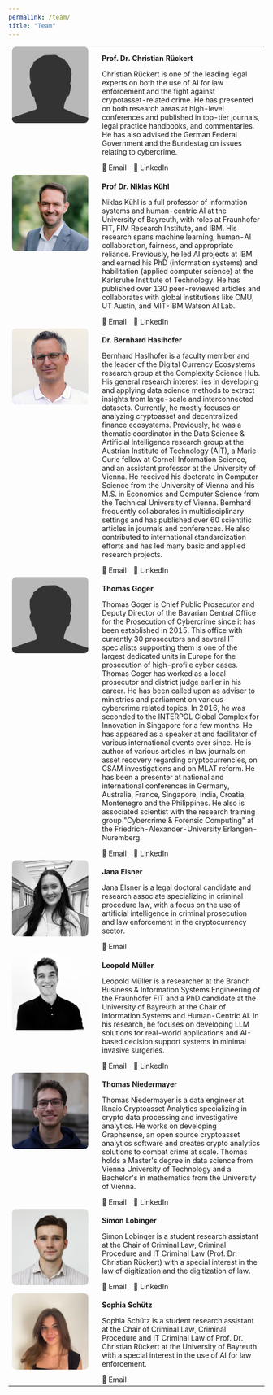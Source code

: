 ```yaml
---
permalink: /team/
title: "Team"
---
```


<table>
  <tr>
    <td style="vertical-align: top; width: 150px;">
      <img src="../assets/images/bio-photo-christian-rueckert.jpg" alt="Christian Rückert" style="width: 150px; height: 150px; object-fit: cover; object-position: top; border-radius: 8px;">
    </td>
    <td style="vertical-align: top; padding-left: 20px;">
      <p><strong>Prof. Dr. Christian Rückert</strong></p>
      <p>Christian Rückert is one of the leading legal experts on both the use of AI
for law enforcement and the fight against crypotasset-related crime. He has presented on
both research areas at high-level conferences and published in top-tier journals, legal
practice handbooks, and commentaries. He has also advised the German Federal
Government and the Bundestag on issues relating to cybercrime.</p>
      <a href="mailto:lehrstuhl.str2[at]uni-bayreuth.de" style="text-decoration: none; margin-right: 10px;">
        📧 Email
      </a>
      <a href="https://linkedin.com/in/christian-rückert-296122189" target="_blank" style="text-decoration: none;">
        🔗 LinkedIn
      </a>
    </td>
  </tr>
  
  <tr>
    <td style="vertical-align: top; width: 150px;">
      <img src="../assets/images/bio-photo-niklas-kuehl.jpg" alt="Niklas Kühl" style="width: 150px; height: 150px; object-fit: cover; object-position: top; border-radius: 8px;">
    </td>
    <td style="vertical-align: top; padding-left: 20px;">
      <p><strong>Prof Dr. Niklas Kühl</strong></p>
      <p>Niklas Kühl is a full professor of information systems and human-centric AI at the University of Bayreuth, with roles at Fraunhofer FIT, FIM Research Institute, and IBM. His research spans machine learning, human-AI collaboration, fairness, and appropriate reliance. Previously, he led AI projects at IBM and earned his PhD (information systems) and habilitation (applied computer science) at the Karlsruhe Institute of Technology. He has published over 130 peer-reviewed articles and collaborates with global institutions like CMU, UT Austin, and MIT-IBM Watson AI Lab.</p>
      <a href="mailto:kuehl@uni-bayreuth.de" style="text-decoration: none; margin-right: 10px;">
        📧 Email
      </a>
      <a href="https://linkedin.com/in/niklaskuehl" target="_blank" style="text-decoration: none;">
        🔗 LinkedIn
      </a>
    </td>
  </tr>
  
  <tr>
    <td style="vertical-align: top; width: 150px;">
      <img src="../assets/images/bio-photo-bernhard-haslhofer.jpg" alt="Bernhard Haslhofer" style="width: 150px; height: 150px; object-fit: cover; object-position: top; border-radius: 8px;">
    </td>
    <td style="vertical-align: top; padding-left: 20px;">
      <p><strong>Dr. Bernhard Haslhofer</strong></p>
      <p>Bernhard Haslhofer is a faculty member and the leader of the Digital Currency Ecosystems research group at the Complexity Science Hub.
      His general research interest lies in developing and applying data science methods to extract insights from large-scale and interconnected datasets. Currently, he mostly focuses on analyzing cryptoasset and decentralized finance ecosystems.
      Previously, he was a thematic coordinator in the Data Science & Artificial Intelligence research group at the Austrian Institute of Technology (AIT), a Marie Curie fellow at Cornell Information Science, and an assistant professor at the University of Vienna. He received his doctorate in Computer Science from the University of Vienna and his M.S. in Economics and Computer Science from the Technical University of Vienna.
      Bernhard frequently collaborates in multidisciplinary settings and has published over 60 scientific articles in journals and conferences. He also contributed to international standardization efforts and has led many basic and applied research projects.</p>
      <a href="mailto:haslhofer@csh.ac.at" style="text-decoration: none; margin-right: 10px;">
        📧 Email
      </a>
      <a href="https://linkedin.com/in/bernhardhaslhofer" target="_blank" style="text-decoration: none;">
        🔗 LinkedIn
      </a>
    </td>
  </tr>
  
  <tr>
    <td style="vertical-align: top; width: 150px;">
      <img src="../assets/images/bio-photo-thomas-goger.jpg" alt="Thomas Goger" style="width: 150px; height: 150px; object-fit: cover; object-position: top; border-radius: 8px;">
    </td>
    <td style="vertical-align: top; padding-left: 20px;">
      <p><strong>Thomas Goger</strong></p>
      <p>Thomas Goger is Chief Public Prosecutor and Deputy Director of the Bavarian Central Office for the Prosecution of Cybercrime since it has been established in 2015. This office with currently 30 prosecutors and several IT specialists supporting them is one of the largest dedicated units in Europe for the prosecution of high-profile cyber cases. Thomas Goger has worked as a local prosecutor and district judge earlier in his career. He has been called upon as adviser to ministries and parliament on various cybercrime related topics. In 2016, he was seconded to the INTERPOL Global Complex for Innovation in Singapore for a few months. He has appeared as a speaker at and facilitator of various international events ever since. He is author of various articles in law journals on asset recovery regarding cryptocurrencies, on CSAM investigations and on MLAT reform. He has been a presenter at national and international conferences in Germany, Australia, France, Singapore, India, Croatia, Montenegro and the Philippines. He also is associated scientist with the research training group "Cybercrime & Forensic Computing" at the Friedrich-Alexander-University Erlangen-Nuremberg.</p>
      <a href="mailto:john@pressestelle@gensta-ba.bayern.de" style="text-decoration: none; margin-right: 10px;">
        📧 Email
      </a>
      <a href="https://linkedin.com/in/thomas-goger-134342353" target="_blank" style="text-decoration: none;">
        🔗 LinkedIn
      </a>
    </td>
  </tr>
  
  <tr>
    <td style="vertical-align: top; width: 150px;">
      <img src="../assets/images/bio-photo-jana-elsner.png" alt="Jana Elsner" style="width: 150px; height: 150px; object-fit: cover; object-position: top; border-radius: 8px;">
    </td>
    <td style="vertical-align: top; padding-left: 20px;">
      <p><strong>Jana Elsner</strong></p>
      <p>Jana Elsner is a legal doctoral candidate and research associate specializing in criminal procedure law, with a focus on the use of artificial intelligence in criminal prosecution and law enforcement in the cryptocurrency sector.</p>
      <a href="mailto:jana.elsner@uni-bayreuth.de" style="text-decoration: none; margin-right: 10px;">
        📧 Email
      </a>
    </td>
  </tr>
  
  <tr>
    <td style="vertical-align: top; width: 150px;">
        <img src="../assets/images/bio-photo-leopold-mueller.jpeg" alt="Leopold Müller" style="width: 150px; height: 150px; object-fit: cover; object-position: top; border-radius: 8px;">
    </td>
    <td style="vertical-align: top; padding-left: 20px;">
        <p><strong>Leopold Müller</strong></p>
        <p>Leopold Müller is a researcher at the Branch Business & Information Systems Engineering of the Fraunhofer FIT and a PhD candidate at the University of Bayreuth at the Chair of Information Systems and Human-Centric AI. In his research, he focuses on developing LLM solutions for real-world applications and AI-based decision support systems in minimal invasive surgeries.</p>
        <a href="mailto:leopold.mueller@uni-bayreuth.de" style="text-decoration: none; margin-right: 10px;">
        📧 Email
        </a>
        <a href="https://linkedin.com/in/leopoldmueller" target="_blank" style="text-decoration: none;">
        🔗 LinkedIn
        </a>
    </td>
  </tr>
  
  <tr>
    <td style="vertical-align: top; width: 150px;">
      <img src="../assets/images/bio-photo-thomas-niedermayer.jpg" alt="Thomas Niedermayer" style="width: 150px; height: 150px; object-fit: cover; object-position: top; border-radius: 8px;">
    </td>
    <td style="vertical-align: top; padding-left: 20px;">
      <p><strong>Thomas Niedermayer</strong></p>
      <p>Thomas Niedermayer is a data engineer at Iknaio Cryptoasset Analytics specializing in crypto data processing and investigative analytics. He works on developing Graphsense, an open source cryptoasset analytics software and creates crypto analytics solutions to combat crime at scale. Thomas holds a Master's degree in data science from Vienna University of Technology and a Bachelor's in mathematics from the University of Vienna.</p>
      <a href="mailto:thomas.niedermayer@iknaio.io" style="text-decoration: none; margin-right: 10px;">
        📧 Email
      </a>
      <a href="https://linkedin.com/in/thomas-niedermayer" target="_blank" style="text-decoration: none;">
        🔗 LinkedIn
      </a>
    </td>
  </tr>
  <tr>
    <td style="vertical-align: top; width: 150px;">
      <img src="../assets/images/bio-photo-simon-lobinger.png" alt="Simon Lobinger" style="width: 150px; height: 150px; object-fit: cover; object-position: top; border-radius: 8px;">
    </td>
    <td style="vertical-align: top; padding-left: 20px;">
      <p><strong>Simon Lobinger</strong></p>
      <p>Simon Lobinger is a student research assistant at the Chair of Criminal Law, Criminal Procedure and IT Criminal Law (Prof. Dr. Christian Rückert) with a special interest in the law of digitization and the digitization of law.</p>
      <a href="mailto:simon.lobinger@uni-bayreuth.de" style="text-decoration: none; margin-right: 10px;">
        📧 Email
      </a>
      <a href="https://linkedin.com/in/simon-lobinger-87108926b" target="_blank" style="text-decoration: none;">
        🔗 LinkedIn
      </a>
    </td>
  </tr>
  <tr>
    <td style="vertical-align: top; width: 150px;">
      <img src="../assets/images/bio-photo-sophia-schuetz.jpg" alt="Sophia Schütz" style="width: 150px; height: 150px; object-fit: cover; object-position: top; border-radius: 8px;">
    </td>
    <td style="vertical-align: top; padding-left: 20px;">
      <p><strong>Sophia Schütz</strong></p>
      <p>Sophia Schütz is a student research assistant at the Chair of Criminal Law, Criminal Procedure and IT Criminal Law of Prof. Dr. Christian Rückert at the University of Bayreuth with a special interest in the use of AI for law enforcement.</p>
      <a href="mailto:sophia.schuetz@uni-bayreuth.de" style="text-decoration: none; margin-right: 10px;">
        📧 Email
      </a>
    </td>
  </tr>
</table>